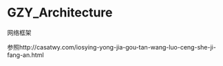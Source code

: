 # GZY_Architecture
网络框架




参照http://casatwy.com/iosying-yong-jia-gou-tan-wang-luo-ceng-she-ji-fang-an.html

